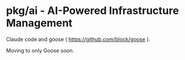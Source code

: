 # pkg/ai - AI-Powered Infrastructure Management

Claude code and goose ( https://github.com/block/goose ).

Moving to only Goose soon.